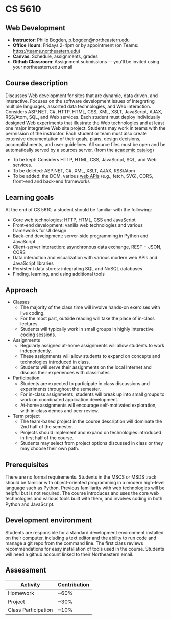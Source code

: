 # CS 5610 

## Web Development

* **Instructor**: Philip Bogden, p.bogden@northeastern.edu
* **Office Hours**: Fridays 2-4pm or by appointment (on Teams: https://teams.northeastern.edu)
* **Canvas**: Schedule, assignments, grades
* **Github Classroom**: Assignment submissions -- you'll be invited using your northeastern.edu email

## Course description

Discusses Web development for sites that are dynamic, data driven, and interactive. Focuses on the software development issues of integrating multiple languages, assorted data technologies, and Web interaction. Considers ASP.NET, C#, HTTP, HTML, CSS, XML, XSLT, JavaScript, AJAX, RSS/Atom, SQL, and Web services. Each student must deploy individually designed Web experiments that illustrate the Web technologies and at least one major integrative Web site project. Students may work in teams with the permission of the instructor. Each student or team must also create extensive documentation of their goals, plans, design decisions, accomplishments, and user guidelines. All source files must be open and be automatically served by a sources server.
(from the [academic catalog](https://catalog.northeastern.edu/course-descriptions/cs/))

* To be kept: Considers HTTP, HTML, CSS, JavaScript, SQL, and Web services. 
* To be deleted: ASP.NET, C#, XML, XSLT, AJAX, RSS/Atom 
* To be added: the DOM, various [web APIs](https://developer.mozilla.org/en-US/docs/Web/API) (e.g., fetch, SVG), CORS, front-end and back-end frameworks

## Learning goals

At the end of CS 5610, a student should be familiar with the following:

* Core web technologies: HTTP, HTML, CSS and JavaScript
* Front-end development: vanilla web technologies and various frameworks for UI design
* Back-end development: server-side programming in Python and JavaScript
* Client-server interaction: asynchronous data exchange, REST + JSON, CORS
* Data interaction and visualization with various modern web APIs and JavaScript libraries
* Persistent data stores: integrating SQL and NoSQL databases
* Finding, learning, and using additional tools

## Approach

* Classes
  * The majority of the class time will involve hands-on exercises with live coding.
  * For the most part, outside reading will take the place of in-class lectures.
  * Students will typically work in small groups in highly interactive coding sessions.
* Assignments
  * Regularly assigned at-home assignments will allow students to work independently.
  * These assignments will allow students to expand on concepts and technologies introduced in class.
  * Students will serve their assignments on the local Internet and discuss their experiences with classmates.
* Participation
  * Students are expected to participate in class discussions and experiments throughout the semester.
  * For in-class assignments, students will break up into small groups to work on coordinated application development.
  * At-home assignments will encourage self-motivated exploration, with in-class demos and peer review.
* Term project
  * The team-based project in the course description will dominate the 2nd half of the semester.
  * Projects should implement and expand on technologies introduced in first half of the course.
  * Students may select from project options discussed in class or they may choose their own path.

## Prerequisites

There are no formal requirements. Students in the MSCS or MSDS track should be familiar with 
object-oriented programming in a modern high-level language such as Python.
Previous familiarity with web technologies will be helpful but is not required. 
The course introduces and uses the core web technologies and various tools built with them,
and involves coding in both Python and JavaScript.

## Development environment

Students are responsible for a standard development environment installed on their computer, 
including a text editor and the ability to run code and manage a git repo from the command line. 
The first class reviews recommendations for easy installation of tools used in the course.
Students will need a github account linked to their Northeastern email.

## Assessment

 | Activity | Contribution |
 | --- | --- |
 | Homework | ~60% |
 | Project | ~30% |
 | Class Participation | ~10% |

